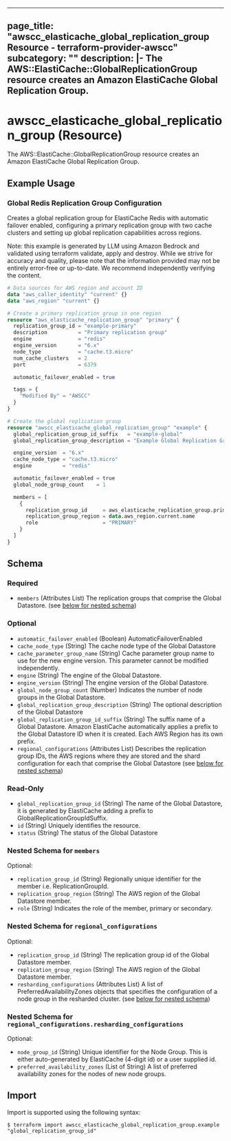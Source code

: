 
---
page_title: "awscc_elasticache_global_replication_group Resource - terraform-provider-awscc"
subcategory: ""
description: |-
  The AWS::ElastiCache::GlobalReplicationGroup resource creates an Amazon ElastiCache Global Replication Group.
---

# awscc_elasticache_global_replication_group (Resource)

The AWS::ElastiCache::GlobalReplicationGroup resource creates an Amazon ElastiCache Global Replication Group.

## Example Usage

### Global Redis Replication Group Configuration

Creates a global replication group for ElastiCache Redis with automatic failover enabled, configuring a primary replication group with two cache clusters and setting up global replication capabilities across regions.
                                
Note: this example is generated by LLM using Amazon Bedrock and validated using terraform validate, apply and destroy. While we strive for accuracy and quality, please note that the information provided may not be entirely error-free or up-to-date. We recommend independently verifying the content.

```terraform
# Data sources for AWS region and account ID
data "aws_caller_identity" "current" {}
data "aws_region" "current" {}

# Create a primary replication group in one region
resource "aws_elasticache_replication_group" "primary" {
  replication_group_id = "example-primary"
  description          = "Primary replication group"
  engine               = "redis"
  engine_version       = "6.x"
  node_type            = "cache.t3.micro"
  num_cache_clusters   = 2
  port                 = 6379

  automatic_failover_enabled = true

  tags = {
    "Modified By" = "AWSCC"
  }
}

# Create the global replication group
resource "awscc_elasticache_global_replication_group" "example" {
  global_replication_group_id_suffix   = "example-global"
  global_replication_group_description = "Example Global Replication Group"

  engine_version  = "6.x"
  cache_node_type = "cache.t3.micro"
  engine          = "redis"

  automatic_failover_enabled = true
  global_node_group_count    = 1

  members = [
    {
      replication_group_id     = aws_elasticache_replication_group.primary.id
      replication_group_region = data.aws_region.current.name
      role                     = "PRIMARY"
    }
  ]
}
```

<!-- schema generated by tfplugindocs -->
## Schema

### Required

- `members` (Attributes List) The replication groups that comprise the Global Datastore. (see [below for nested schema](#nestedatt--members))

### Optional

- `automatic_failover_enabled` (Boolean) AutomaticFailoverEnabled
- `cache_node_type` (String) The cache node type of the Global Datastore
- `cache_parameter_group_name` (String) Cache parameter group name to use for the new engine version. This parameter cannot be modified independently.
- `engine` (String) The engine of the Global Datastore.
- `engine_version` (String) The engine version of the Global Datastore.
- `global_node_group_count` (Number) Indicates the number of node groups in the Global Datastore.
- `global_replication_group_description` (String) The optional description of the Global Datastore
- `global_replication_group_id_suffix` (String) The suffix name of a Global Datastore. Amazon ElastiCache automatically applies a prefix to the Global Datastore ID when it is created. Each AWS Region has its own prefix.
- `regional_configurations` (Attributes List) Describes the replication group IDs, the AWS regions where they are stored and the shard configuration for each that comprise the Global Datastore (see [below for nested schema](#nestedatt--regional_configurations))

### Read-Only

- `global_replication_group_id` (String) The name of the Global Datastore, it is generated by ElastiCache adding a prefix to GlobalReplicationGroupIdSuffix.
- `id` (String) Uniquely identifies the resource.
- `status` (String) The status of the Global Datastore

<a id="nestedatt--members"></a>
### Nested Schema for `members`

Optional:

- `replication_group_id` (String) Regionally unique identifier for the member i.e. ReplicationGroupId.
- `replication_group_region` (String) The AWS region of the Global Datastore member.
- `role` (String) Indicates the role of the member, primary or secondary.


<a id="nestedatt--regional_configurations"></a>
### Nested Schema for `regional_configurations`

Optional:

- `replication_group_id` (String) The replication group id of the Global Datastore member.
- `replication_group_region` (String) The AWS region of the Global Datastore member.
- `resharding_configurations` (Attributes List) A list of PreferredAvailabilityZones objects that specifies the configuration of a node group in the resharded cluster. (see [below for nested schema](#nestedatt--regional_configurations--resharding_configurations))

<a id="nestedatt--regional_configurations--resharding_configurations"></a>
### Nested Schema for `regional_configurations.resharding_configurations`

Optional:

- `node_group_id` (String) Unique identifier for the Node Group. This is either auto-generated by ElastiCache (4-digit id) or a user supplied id.
- `preferred_availability_zones` (List of String) A list of preferred availability zones for the nodes of new node groups.

## Import

Import is supported using the following syntax:

```shell
$ terraform import awscc_elasticache_global_replication_group.example "global_replication_group_id"
```
